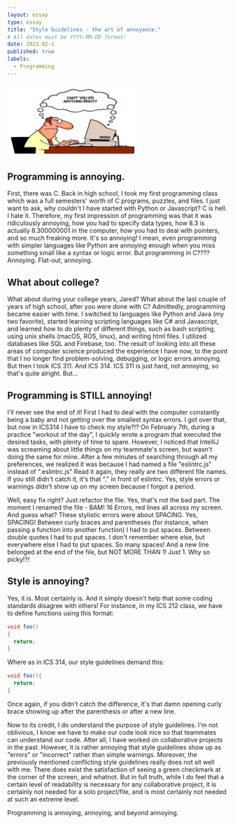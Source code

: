 ```yaml
---
layout: essay
type: essay
title: "Style Guidelines - the art of annoyance."
# All dates must be YYYY-MM-DD format!
date: 2023-02-1
published: true
labels:
  - Programming
---
```


<img width="300px" class="rounded float-start pe-4" src="../img/dumb.png">

## Programming is annoying.

First, there was C. Back in high school, I took my first programming class which was a full semesters' worth of C programs, puzzles, and files. I just want to ask, why couldn't I have started with Python or Javascript? C is hell. I hate it. Therefore, my first impression of programming was that it was ridiculously annoying, how you had to specify data types, how 8.3 is actually 8.300000001 in the computer, how you had to deal with pointers, and so much freaking more. It's so annoying! I mean, even programming with simpler languages like Python are annoying enough when you miss something small like a syntax or logic error. But programming in C???? Annoying. Flat-out, annoying.

## What about college?

What about during your college years, Jared? What about the last couple of years of high school, after you were done with C?
Admittedly, programming became easier with time. I switched to languages like Python and Java (my two favorite), started learning scripting languages like C# and Javascript, and learned how to do plenty of different things, such as bash scripting, using unix shells (macOS, ROS, linux), and writing html files. I utilized databases like SQL and Firebase, too. The result of looking into all these areas of computer science produced the experience I have now, to the point that I no longer find problem-solving, debugging, or logic errors annoying.
But then I took ICS 311. And ICS 314. ICS 311 is just hard, not annoying, so that's quite alright. But...

## Programming is STILL annoying!

I'll never see the end of it! First I had to deal with the computer constantly being a baby and not getting over the smallest syntax errors. I got over that, but now in ICS314 I have to check my style?!?
On February 7th, during a practice "workout of the day", I quickly wrote a program that executed the desired tasks, with plenty of time to spare. However, I noticed that IntelliJ was screaming about little things on my teammate's screen, but wasn't doing the same for mine. After a few minutes of searching through all my preferences, we realized it was because I had named a file "eslintrc.js" instead of ".eslintrc.js" Read it again, they really are two different file names. If you still didn't catch it, it's that "." in front of eslintrc. Yes, style errors or warnings didn't show up on my screen because I forgot a period.

Well, easy fix right? Just refactor the file. Yes, that's not the bad part. The moment I renamed the file - BAM! 16 Errors, red lines all across my screen. And guess what? These stylistic errors were about SPACING. Yes, SPACING! Between curly braces and parentheses (for instance, when passing a function into another function) I had to put spaces. Between double quotes I had to put spaces. I don't remember where else, but everywhere else I had to put spaces. So many spaces! And a new line belonged at the end of the file, but NOT MORE THAN 1! Just 1. Why so picky!?!

## Style is annoying?

Yes, it is. Most certainly is. And it simply doesn't help that some coding standards disagree with others! For instance, in my ICS 212 class, we have to define functions using this format:
```java
void foo()
{
  return;
}
```
Where as in ICS 314, our style guidelines demand this:
```java
void foo(){
  return;
}
```

Once again, if you didn't catch the difference, it's that damn opening curly brace showing up after the parenthesis or after a new line. 

Now to its credit, I do understand the purpose of style guidelines. I'm not oblivious, I know we have to make our code look nice so that teammates can understand our code. After all, I have worked on collaborative projects in the past. However, it is rather annoying that style guidelines show up as "errors" or "incorrect" rather than simple warnings. Moreover, the previously mentioned conflicting style guidelines really does not sit well with me. There does exist the satisfaction of seeing a green checkmark at the corner of the screen, and whatnot. But in full truth, while I do feel that a certain level of readability is necessary for any collaborative project, it is certainly not needed for a solo project/file, and is most certainly not needed at such an extreme level.

Programming is annoying, annoying, and beyond annoying.
